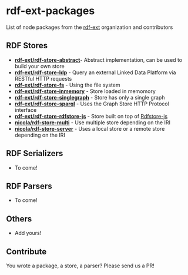 # rdf-ext-packages
List of node packages from the [rdf-ext](http://github.com/rdf-ext) organization and contributors

## RDF Stores

- [**rdf-ext/rdf-store-abstract**](http://npm.im/rdf-store-abstract)- Abstract implementation, can be used to build your own store
- [**rdf-ext/rdf-store-ldp**](http://npm.im/rdf-store-ldp) - Query an external Linked Data Platform via RESTful HTTP requests
- [**rdf-ext/rdf-store-fs**](http://npm.im/rdf-store-fs) - Using the file system
- [**rdf-ext/rdf-store-inmemory**](http://npm.im/rdf-store-inmemory) - Store loaded in memomory
- [**rdf-ext/rdf-store-singlegraph**](http://npm.im/rdf-store-singlegraph) - Store has only a single graph
- [**rdf-ext/rdf-store-sparql**](http://npm.im/rdf-store-sparql) - Uses the Graph Store HTTP Protocol interface
- [**rdf-ext/rdf-store-rdfstore-js**](http://npm.im/rdf-store-rdfstore-js) - Store built on top of [Rdfstore-js](http://github.com/antoniogarrote/rdfstore-js)
- [**nicola/rdf-store-multi**](http://npm.im/rdf-store-multi) - Use multiple store depending on the IRI
- [**nicola/rdf-store-server**](http://npm.im/rdf-store-server) - Uses a local store or a remote store depending on the IRI

## RDF Serializers

- To come!

## RDF Parsers
- To come!

## Others
- Add yours!



## Contribute

You wrote a package, a store, a parser? Please send us a PR!
